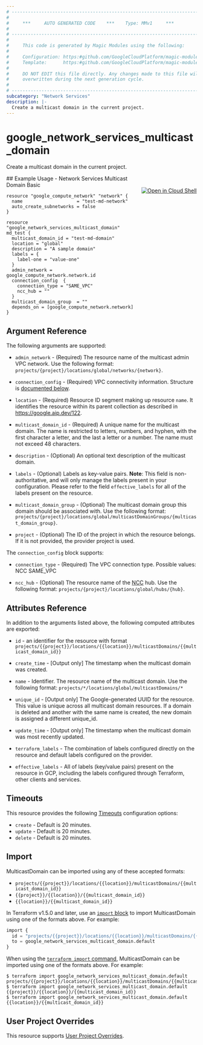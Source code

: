 ```yaml
---
# ----------------------------------------------------------------------------
#
#     ***     AUTO GENERATED CODE    ***    Type: MMv1     ***
#
# ----------------------------------------------------------------------------
#
#     This code is generated by Magic Modules using the following:
#
#     Configuration: https:#github.com/GoogleCloudPlatform/magic-modules/tree/main/mmv1/products/networkservices/MulticastDomain.yaml
#     Template:      https:#github.com/GoogleCloudPlatform/magic-modules/tree/main/mmv1/templates/terraform/resource.html.markdown.tmpl
#
#     DO NOT EDIT this file directly. Any changes made to this file will be
#     overwritten during the next generation cycle.
#
# ----------------------------------------------------------------------------
subcategory: "Network Services"
description: |-
  Create a multicast domain in the current project.
---
```


# google_network_services_multicast_domain

Create a multicast domain in the current project.



<div class = "oics-button" style="float: right; margin: 0 0 -15px">
  <a href="https://console.cloud.google.com/cloudshell/open?cloudshell_git_repo=https%3A%2F%2Fgithub.com%2Fterraform-google-modules%2Fdocs-examples.git&cloudshell_image=gcr.io%2Fcloudshell-images%2Fcloudshell%3Alatest&cloudshell_print=.%2Fmotd&cloudshell_tutorial=.%2Ftutorial.md&cloudshell_working_dir=network_services_multicast_domain_basic&open_in_editor=main.tf" target="_blank">
    <img alt="Open in Cloud Shell" src="//gstatic.com/cloudssh/images/open-btn.svg" style="max-height: 44px; margin: 32px auto; max-width: 100%;">
  </a>
</div>
## Example Usage - Network Services Multicast Domain Basic


```hcl
resource "google_compute_network" "network" {
  name                    = "test-md-network"
  auto_create_subnetworks = false
}

resource "google_network_services_multicast_domain" md_test {
  multicast_domain_id = "test-md-domain"
  location = "global"
  description = "A sample domain"
  labels = {
    label-one = "value-one"
  }
  admin_network = google_compute_network.network.id
  connection_config  { 
    connection_type = "SAME_VPC"
    ncc_hub = ""
  }
  multicast_domain_group  = ""
  depends_on = [google_compute_network.network]
}
```

## Argument Reference

The following arguments are supported:


* `admin_network` -
  (Required)
  The resource name of the multicast admin VPC network.
  Use the following format:
  `projects/{project}/locations/global/networks/{network}`.

* `connection_config` -
  (Required)
  VPC connectivity information.
  Structure is [documented below](#nested_connection_config).

* `location` -
  (Required)
  Resource ID segment making up resource `name`. It identifies the resource within its parent collection as described in https://google.aip.dev/122.

* `multicast_domain_id` -
  (Required)
  A unique name for the multicast domain.
  The name is restricted to letters, numbers, and hyphen, with the first
  character a letter, and the last a letter or a number. The name must not
  exceed 48 characters.


* `description` -
  (Optional)
  An optional text description of the multicast domain.

* `labels` -
  (Optional)
  Labels as key-value pairs.
  **Note**: This field is non-authoritative, and will only manage the labels present in your configuration.
  Please refer to the field `effective_labels` for all of the labels present on the resource.

* `multicast_domain_group` -
  (Optional)
  The multicast domain group this domain should be associated with.
  Use the following format:
  `projects/{project}/locations/global/multicastDomainGroups/{multicast_domain_group}`.

* `project` - (Optional) The ID of the project in which the resource belongs.
    If it is not provided, the provider project is used.



<a name="nested_connection_config"></a>The `connection_config` block supports:

* `connection_type` -
  (Required)
  The VPC connection type.
  Possible values:
  NCC
  SAME_VPC

* `ncc_hub` -
  (Optional)
  The resource name of the
  [NCC](https://cloud.google.com/network-connectivity-center) hub.
  Use the following format:
  `projects/{project}/locations/global/hubs/{hub}`.

## Attributes Reference

In addition to the arguments listed above, the following computed attributes are exported:

* `id` - an identifier for the resource with format `projects/{{project}}/locations/{{location}}/multicastDomains/{{multicast_domain_id}}`

* `create_time` -
  [Output only] The timestamp when the multicast domain was created.

* `name` -
  Identifier. The resource name of the multicast domain.
  Use the following format:
  `projects/*/locations/global/multicastDomains/*`

* `unique_id` -
  [Output only] The Google-generated UUID for the resource. This value is
  unique across all multicast domain resources. If a domain is deleted and
  another with the same name is created, the new domain is assigned a
  different unique_id.

* `update_time` -
  [Output only] The timestamp when the multicast domain was most recently
  updated.

* `terraform_labels` -
  The combination of labels configured directly on the resource
   and default labels configured on the provider.

* `effective_labels` -
  All of labels (key/value pairs) present on the resource in GCP, including the labels configured through Terraform, other clients and services.


## Timeouts

This resource provides the following
[Timeouts](https://developer.hashicorp.com/terraform/plugin/sdkv2/resources/retries-and-customizable-timeouts) configuration options:

- `create` - Default is 20 minutes.
- `update` - Default is 20 minutes.
- `delete` - Default is 20 minutes.

## Import


MulticastDomain can be imported using any of these accepted formats:

* `projects/{{project}}/locations/{{location}}/multicastDomains/{{multicast_domain_id}}`
* `{{project}}/{{location}}/{{multicast_domain_id}}`
* `{{location}}/{{multicast_domain_id}}`


In Terraform v1.5.0 and later, use an [`import` block](https://developer.hashicorp.com/terraform/language/import) to import MulticastDomain using one of the formats above. For example:

```tf
import {
  id = "projects/{{project}}/locations/{{location}}/multicastDomains/{{multicast_domain_id}}"
  to = google_network_services_multicast_domain.default
}
```

When using the [`terraform import` command](https://developer.hashicorp.com/terraform/cli/commands/import), MulticastDomain can be imported using one of the formats above. For example:

```
$ terraform import google_network_services_multicast_domain.default projects/{{project}}/locations/{{location}}/multicastDomains/{{multicast_domain_id}}
$ terraform import google_network_services_multicast_domain.default {{project}}/{{location}}/{{multicast_domain_id}}
$ terraform import google_network_services_multicast_domain.default {{location}}/{{multicast_domain_id}}
```

## User Project Overrides

This resource supports [User Project Overrides](https://registry.terraform.io/providers/hashicorp/google/latest/docs/guides/provider_reference#user_project_override).
